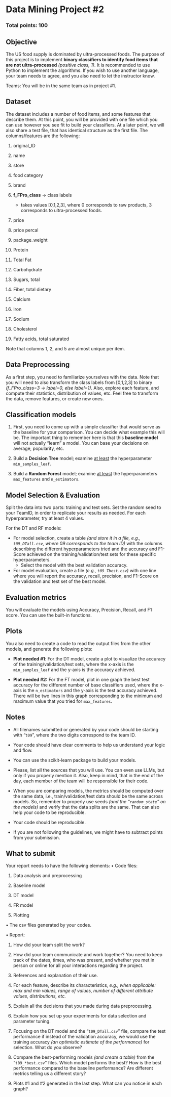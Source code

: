 # Data Mining Project #2
### Total points: 100
## Objective
The US food supply is dominated by ultra-processed foods. The purpose of this project is to implement
**binary classifiers to identify food items that are not ultra-processed** _(positive class, 1)_. It is recommended
to use Python to implement the algorithms. If you wish to use another language, your team needs to
agree, and you also need to let the instructor know.


Teams: You will be in the same team as in project #1.


## Dataset
The dataset includes a number of food items, and some features that describe them. At this point, you
will be provided with one file which you can use however you see fit to build your classifiers. At a later
point, we will also share a test file, that has identical structure as the first file.
The columns/features are the following:
1. original_ID

2. name

3. store

4. food category

5. brand

6. **f_FPro_class** -> class labels
   * takes values [0,1,2,3], where 0 corresponds to raw products, 3
corresponds to ultra-processed foods.
7. price

8. price percal

9. package_weight

10.  Protein

11.  Total Fat

12.  Carbohydrate

13.  Sugars, total

14.  Fiber, total dietary

15.  Calcium

16. Iron

17. Sodium

18. Cholesterol

19. Fatty acids, total saturated

Note that columns 1, 2, and 5 are almost unique per item.

## Data Preprocessing
As a first step, you need to familiarize yourselves with the data. Note that you will need to also transform
the class labels from [0,1,2,3] to binary _(f_FPro_class=3 -> label=0, else label=1)_. Also, explore each
feature, and compute their statistics, distribution of values, etc. Feel free to transform the data, remove
features, or create new ones.

## Classification models
1. First, you need to come up with a simple classifier that would serve as the baseline for your
comparison. You can decide what example this will be. The important thing to remember here is
that this **baseline model** will not actually “learn” a model. You can base your decisions on
average, popularity, etc.

2. Build a **Decision Tree** model; examine <ins>at least</ins> the hyperparameter `min_samples_leaf`.

3. Build a **Random Forest** model; examine <ins>at least</ins> the hyperparameters `max_features` and
`n_estimators`.

## Model Selection & Evaluation
Split the data into two parts: training and test sets. Set the random seed to your TeamID, in order to
replicate your results as needed. For each hyperparameter, try at least 4 values.

For the DT and RF models:
* For model selection, create a table _(and store it in a file, e.g., `t09_DTall.csv`, where 09
corresponds to the team ID)_ with the columns describing the different hyperparameters tried and
the accuracy and F1-Score achieved on the training/validation/test sets for these specific
hyperparameters.
  * Select the model with the best validation accuracy.
* For model evaluation, create a file _(e.g., `t09_Tbest.csv`)_ with one line where you will report
the accuracy, recall, precision, and F1-Score on the validation and test set of the best model.

## Evaluation metrics
You will evaluate the models using Accuracy, Precision, Recall, and F1 score. You can use the built-in
functions.

## Plots
You also need to create a code to read the output files from the other models, and generate the following
plots:
* **Plot needed #1**: For the DT model, create a plot to visualize the accuracy of the training/validation/test
sets, where the x-axis is the `min_samples_leaf` and the y-axis is the accuracy achieved.

* **Plot needed #2:** For the FT model, plot in one graph the best test accuracy for the different number of
base classifiers used, where the x-axis is the `n_estimators` and the y-axis is the test accuracy achieved.
There will be two lines in this graph corresponding to the minimum and maximum value that you tried for
`max_features`.

## Notes
* All filenames submitted or generated by your code should be starting with “`t09`”, where the two
digits correspond to the team ID.

* Your code should have clear comments to help us understand your logic and flow.

* You can use the scikit-learn package to build your models.

* Please, list all the sources that you will use. You can even use LLMs, but only if you properly
mention it. Also, keep in mind, that in the end of the day, each member of the team will be
responsible for their code.

* When you are comparing models, the metrics should be computed over the same data, i.e.,
train/validation/test data should be the same across models. So, remember to properly use seeds
_(and the “`random_state`” on the models)_ and verify that the data splits are the same. That can
also help your code to be reproducible.

* Your code should be reproducible.

* If you are not following the guidelines, we might have to subtract points from your submission.

## What to submit
Your report needs to have the following elements:
• Code files:
  1. Data analysis and preprocessing
  
  2. Baseline model
  
  3. DT model

  4. FR model 
  
  5. Plotting

• The csv files generated by your codes.

• Report:
  1. How did your team split the work?
  
  2. How did your team communicate and work together? You need to keep track of the dates,
times, who was present, and whether you met in person or online for all your interactions
regarding the project.
  
  3. References and explanation of their use.
  
  4. For each feature, describe its characteristics, _e.g., when applicable: max and min values, range
of values, number of different attribute values, distributions, etc._
  
  5. Explain all the decisions that you made during data preprocessing.
  
  6. Explain how you set up your experiments for data selection and parameter tuning.
  
  7. Focusing on the DT model and the “`t09_DTall.csv`” file, compare the test performance
if instead of the validation accuracy, we would use the training accuracy _(an optimistic
estimate of the performance)_ for selection. What do you observe?
  
  8. Compare the best-performing models _(and create a table)_ from the “`t09_*best.csv`”
files. Which model performs the best? How is the best performance compared to the baseline
performance? Are different metrics telling us a different story?
  
  9. Plots #1 and #2 generated in the last step. What can you notice in each graph?
